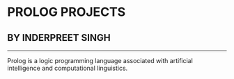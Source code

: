 # PROLOG PROJECTS
## BY INDERPREET SINGH
<hr>
<p>
  Prolog is a logic programming language associated with artificial intelligence and computational linguistics.
</p>
